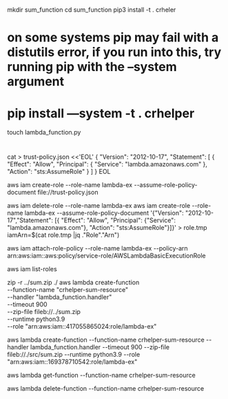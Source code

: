 # 
mkdir sum_function
cd sum_function
pip3 install -t . crheler
# on some systems pip may fail with a distutils error, if you run into this, try running pip with the –system argument
# pip install —system -t . crhelper
touch lambda_function.py


#
cat > trust-policy.json <<'EOL'
{
  "Version": "2012-10-17",
  "Statement": [
    {
      "Effect": "Allow",
      "Principal": {
        "Service": "lambda.amazonaws.com"
      },
      "Action": "sts:AssumeRole"
    }
  ]
}
EOL




aws iam create-role --role-name lambda-ex --assume-role-policy-document file://trust-policy.json

aws iam delete-role --role-name lambda-ex
aws iam create-role --role-name lambda-ex --assume-role-policy-document '{"Version": "2012-10-17","Statement": [{ "Effect": "Allow", "Principal": {"Service": "lambda.amazonaws.com"}, "Action": "sts:AssumeRole"}]}' > role.tmp
iamArn=$(cat role.tmp |jq ."Role"."Arn")

aws iam attach-role-policy --role-name lambda-ex --policy-arn arn:aws:iam::aws:policy/service-role/AWSLambdaBasicExecutionRole

aws iam list-roles

zip -r ../sum.zip ./
aws lambda create-function \
    --function-name "crhelper-sum-resource" \
    --handler "lambda_function.handler" \
    --timeout 900 \
    --zip-file fileb://../sum.zip \
    --runtime python3.9 \
    --role "arn:aws:iam::417055865024:role/lambda-ex"

aws lambda create-function 
--function-name crhelper-sum-resource 
--handler lambda_function.handler 
--timeout 900 
--zip-file fileb://./src/sum.zip 
--runtime python3.9 
--role "arn:aws:iam::169378710542:role/lambda-ex"


aws lambda get-function --function-name crhelper-sum-resource

aws lambda delete-function --function-name crhelper-sum-resource
